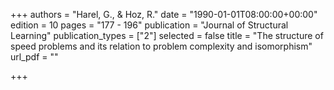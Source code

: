 +++
authors = "Harel, G., & Hoz, R."
date = "1990-01-01T08:00:00+00:00"
edition = 10
pages = "177 - 196"
publication = "Journal of Structural Learning"
publication_types = ["2"]
selected = false
title = "The structure of speed problems and its relation to problem complexity and isomorphism"
url_pdf = ""

+++
